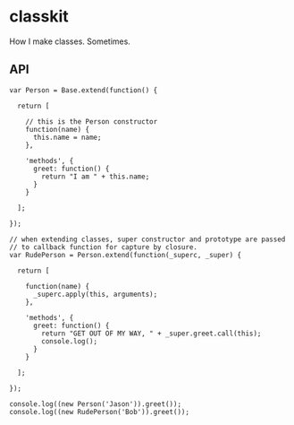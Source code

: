 # classkit

How I make classes. Sometimes.

## API

    var Person = Base.extend(function() {

      return [

        // this is the Person constructor
        function(name) {
          this.name = name;
        },
      
        'methods', {
          greet: function() {
            return "I am " + this.name;
          }
        }
      
      ];

    });

    // when extending classes, super constructor and prototype are passed
    // to callback function for capture by closure.
    var RudePerson = Person.extend(function(_superc, _super) {

      return [

        function(name) {
          _superc.apply(this, arguments);
        },

        'methods', {
          greet: function() {
            return "GET OUT OF MY WAY, " + _super.greet.call(this);
            console.log();
          }
        }

      ];

    });

    console.log((new Person('Jason')).greet());
    console.log((new RudePerson('Bob')).greet());
